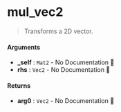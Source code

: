 # mul\_vec2

>  Transforms a 2D vector.

#### Arguments

- **\_self** : `Mat2` \- No Documentation 🚧
- **rhs** : `Vec2` \- No Documentation 🚧

#### Returns

- **arg0** : `Vec2` \- No Documentation 🚧
